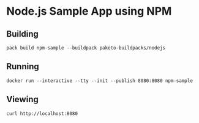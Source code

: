 # Node.js Sample App using NPM
































## Building

`pack build npm-sample --buildpack paketo-buildpacks/nodejs`

## Running

`docker run --interactive --tty --init --publish 8080:8080 npm-sample`

## Viewing

`curl http://localhost:8080`
